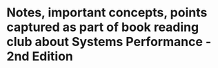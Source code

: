 # Notes, important concepts, points captured as part of book reading club about __Systems Performance - 2nd Edition__

